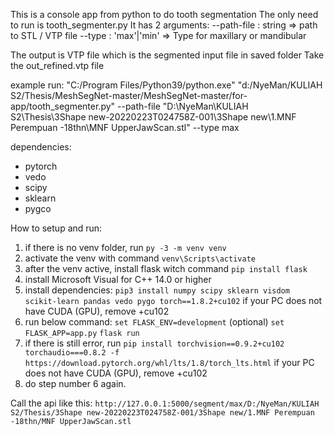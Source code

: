This is a console app from python to do tooth segmentation
The only need to run is tooth_segmenter.py
It has 2 arguments:
--path-file : string => path to STL / VTP file
--type : 'max'|'min' => Type for maxillary or mandibular

The output is VTP file which is the segmented input file in saved folder
Take the out_refined.vtp file

example run:
"C:/Program Files/Python39/python.exe" "d:/NyeMan/KULIAH S2/Thesis/MeshSegNet-master/MeshSegNet-master/for-app/tooth_segmenter.py" --path-file "D:\NyeMan\KULIAH S2\Thesis\3Shape new-20220223T024758Z-001\3Shape new\1.MNF  Perempuan -18thn\MNF UpperJawScan.stl" --type max


dependencies:
- pytorch
- vedo
- scipy
- sklearn
- pygco


How to setup and run:
1. if there is no venv folder, run `py -3 -m venv venv`
2. activate the venv with command `venv\Scripts\activate`
3. after the venv active, install flask witch command `pip install flask`
4. install Microsoft Visual for C++ 14.0 or higher 
5. install dependencies:
    `pip3 install numpy scipy sklearn visdom scikit-learn pandas vedo pygo torch==1.8.2+cu102` if your PC does not have CUDA (GPU), remove +cu102
6. run below command:
    `set FLASK_ENV=development` (optional)
    `set FLASK_APP=app.py`
    `flask run`
7. if there is still error, run `pip install torchvision==0.9.2+cu102 torchaudio===0.8.2 -f https://download.pytorch.org/whl/lts/1.8/torch_lts.html` if your PC does not have CUDA (GPU), remove +cu102
8. do step number 6 again.

Call the api like this:
`http://127.0.0.1:5000/segment/max/D:/NyeMan/KULIAH S2/Thesis/3Shape new-20220223T024758Z-001/3Shape new/1.MNF Perempuan -18thn/MNF UpperJawScan.stl`